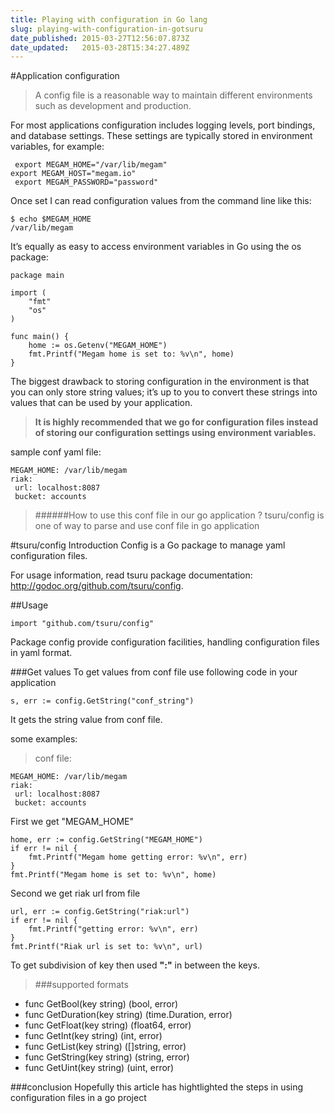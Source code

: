```yaml
---
title: Playing with configuration in Go lang
slug: playing-with-configuration-in-gotsuru
date_published: 2015-03-27T12:56:07.873Z
date_updated:   2015-03-28T15:34:27.489Z
---
```


#Application configuration
>A config file is a reasonable way to maintain different environments such as development and production. 

For most applications configuration includes logging levels, port bindings, and database settings. These settings are typically stored in environment variables, for example:

	 export MEGAM_HOME="/var/lib/megam"
 	export MEGAM_HOST="megam.io"
	 export MEGAM_PASSWORD="password"
     
 Once set I can read configuration values from the command line like this:
 
 	$ echo $MEGAM_HOME
 	/var/lib/megam
    
It’s equally as easy to access environment variables in Go using the os package:

	package main

	import (
    	"fmt"
    	"os"    	
	)

	func main() {
    	home := os.Getenv("MEGAM_HOME")
    	fmt.Printf("Megam home is set to: %v\n", home)
	}
    
The biggest drawback to storing configuration in the environment is that you can only store string values; it’s up to you to convert these strings into values that can be used by your application.

>**It is highly recommended that we go for configuration files instead of storing our configuration settings using environment variables.**

sample conf yaml file:

	MEGAM_HOME: /var/lib/megam
    riak:
 	 url: localhost:8087
 	 bucket: accounts
     
>######How to use this conf file in our go application ? 
>tsuru/config is one of way to parse and use conf file in go application

#tsuru/config Introduction
Config is a Go package to manage yaml configuration files.

For usage information, read tsuru package documentation: http://godoc.org/github.com/tsuru/config.

##Usage

	import "github.com/tsuru/config"

Package config provide configuration facilities, handling configuration files in yaml format.

###Get values
To get values from conf file use following code in your application

	s, err := config.GetString("conf_string")
    
It gets the string value from conf file.

some examples:

>conf file:
>	
	MEGAM_HOME: /var/lib/megam
    riak:
 	 url: localhost:8087
 	 bucket: accounts
     
First we get "MEGAM_HOME"

	home, err := config.GetString("MEGAM_HOME")
    if err != nil {
    	fmt.Printf("Megam home getting error: %v\n", err)
    }
    fmt.Printf("Megam home is set to: %v\n", home)
    
Second we get riak url from file

	url, err := config.GetString("riak:url")
    if err != nil {
    	fmt.Printf("getting error: %v\n", err)
    }
    fmt.Printf("Riak url is set to: %v\n", url)
    
To get subdivision of key then used **":"** in between the keys.

> ###supported formats
> 
* func GetBool(key string) (bool, error)
* func GetDuration(key string) (time.Duration, error)
* func GetFloat(key string) (float64, error)
* func GetInt(key string) (int, error)
* func GetList(key string) ([]string, error)
* func GetString(key string) (string, error)
* func GetUint(key string) (uint, error)

###conclusion
Hopefully this article has hightlighted the steps in using configuration files in a go project
    






